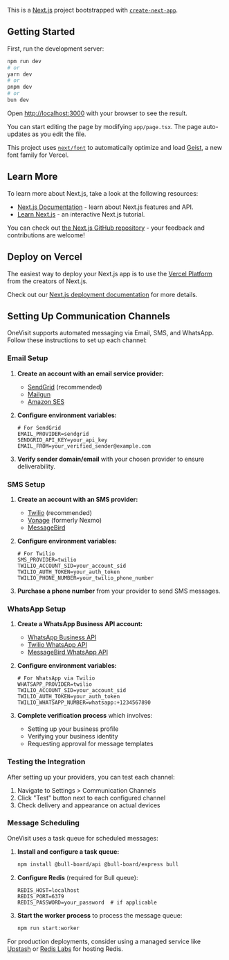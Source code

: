 This is a [Next.js](https://nextjs.org) project bootstrapped with [`create-next-app`](https://nextjs.org/docs/app/api-reference/cli/create-next-app).

## Getting Started

First, run the development server:

```bash
npm run dev
# or
yarn dev
# or
pnpm dev
# or
bun dev
```

Open [http://localhost:3000](http://localhost:3000) with your browser to see the result.

You can start editing the page by modifying `app/page.tsx`. The page auto-updates as you edit the file.

This project uses [`next/font`](https://nextjs.org/docs/app/building-your-application/optimizing/fonts) to automatically optimize and load [Geist](https://vercel.com/font), a new font family for Vercel.

## Learn More

To learn more about Next.js, take a look at the following resources:

- [Next.js Documentation](https://nextjs.org/docs) - learn about Next.js features and API.
- [Learn Next.js](https://nextjs.org/learn) - an interactive Next.js tutorial.

You can check out [the Next.js GitHub repository](https://github.com/vercel/next.js) - your feedback and contributions are welcome!

## Deploy on Vercel

The easiest way to deploy your Next.js app is to use the [Vercel Platform](https://vercel.com/new?utm_medium=default-template&filter=next.js&utm_source=create-next-app&utm_campaign=create-next-app-readme) from the creators of Next.js.

Check out our [Next.js deployment documentation](https://nextjs.org/docs/app/building-your-application/deploying) for more details.

## Setting Up Communication Channels

OneVisit supports automated messaging via Email, SMS, and WhatsApp. Follow these instructions to set up each channel:

### Email Setup

1. **Create an account with an email service provider:**
   - [SendGrid](https://sendgrid.com/) (recommended)
   - [Mailgun](https://www.mailgun.com/)
   - [Amazon SES](https://aws.amazon.com/ses/)

2. **Configure environment variables:**
   ```
   # For SendGrid
   EMAIL_PROVIDER=sendgrid
   SENDGRID_API_KEY=your_api_key
   EMAIL_FROM=your_verified_sender@example.com
   ```

3. **Verify sender domain/email** with your chosen provider to ensure deliverability.

### SMS Setup

1. **Create an account with an SMS provider:**
   - [Twilio](https://www.twilio.com/) (recommended)
   - [Vonage](https://www.vonage.com/) (formerly Nexmo)
   - [MessageBird](https://messagebird.com/)

2. **Configure environment variables:**
   ```
   # For Twilio
   SMS_PROVIDER=twilio
   TWILIO_ACCOUNT_SID=your_account_sid
   TWILIO_AUTH_TOKEN=your_auth_token
   TWILIO_PHONE_NUMBER=your_twilio_phone_number
   ```

3. **Purchase a phone number** from your provider to send SMS messages.

### WhatsApp Setup

1. **Create a WhatsApp Business API account:**
   - [WhatsApp Business API](https://www.whatsapp.com/business/api)
   - [Twilio WhatsApp API](https://www.twilio.com/whatsapp)
   - [MessageBird WhatsApp API](https://messagebird.com/products/whatsapp)

2. **Configure environment variables:**
   ```
   # For WhatsApp via Twilio
   WHATSAPP_PROVIDER=twilio
   TWILIO_ACCOUNT_SID=your_account_sid
   TWILIO_AUTH_TOKEN=your_auth_token
   TWILIO_WHATSAPP_NUMBER=whatsapp:+1234567890
   ```

3. **Complete verification process** which involves:
   - Setting up your business profile
   - Verifying your business identity
   - Requesting approval for message templates

### Testing the Integration

After setting up your providers, you can test each channel:

1. Navigate to Settings > Communication Channels
2. Click "Test" button next to each configured channel
3. Check delivery and appearance on actual devices

### Message Scheduling

OneVisit uses a task queue for scheduled messages:

1. **Install and configure a task queue:**
   ```bash
   npm install @bull-board/api @bull-board/express bull
   ```

2. **Configure Redis** (required for Bull queue):
   ```
   REDIS_HOST=localhost
   REDIS_PORT=6379
   REDIS_PASSWORD=your_password  # if applicable
   ```

3. **Start the worker process** to process the message queue:
   ```bash
   npm run start:worker
   ```

For production deployments, consider using a managed service like [Upstash](https://upstash.com/) or [Redis Labs](https://redis.com/) for hosting Redis.
